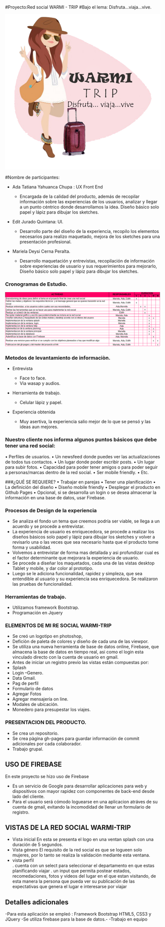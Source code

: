 #Proyecto:Red social WARMI - TRIP
#Bajo el lema:		Disfruta…viaja…vive.

![Imagenes](assets/img/logomujerchica.png) 

#Nombre de participantes:

*	Ada Tatiana Yahuanca Chupa : UX  Front End

	-	Encargada de la calidad del producto, además de recopilar información sobre las experiencias de los usuarios, analizar y llegar a un punto céntrico donde desarrollamos la idea. Diseño básico solo papel y lápiz para dibujar los sketches.

*	Edit Jurado Quintana: UI. 
	-	Desarrollo parte del diseño de la experiencia, recopilo los elementos necesarios para realizo maquetado, mejora de los sketches para una presentación profesional.

*	Mariela Deysi Cerna Peralta.
	-	Desarrollo maquetación y entrevistas, recopilación de información sobre experiencias de usuario y sus requerimientos para mejorarlo, Diseño básico solo papel y lápiz para dibujar los sketches.


### Cronogramas de Estudio.
![Imagenes](assets/img/cronograma.png) 


### Metodos de levantamiento de informaciòn.
*	Entrevista
	-	Face to face.
	-	Via wasap y audios.

*	Herramienta de trabajo.
	-	Celular lápiz y papel.

*	Experiencia obtenida
	-	Muy asertiva, la experiencia salio mejor de lo que se pensó y las ideas aun mejores.

### Nuestro cliente nos informa algunos puntos básicos que debe tener una red social:
•	Perfiles de usuarios.
•	Un newsfeed donde puedes ver las actualizaciones de todos tus contactos.
•	Un lugar donde poder escribir posts.
•	Un lugar para subir fotos.
•	Capacidad para poder tener amigos o para poder seguir a personas/marcas dentro de la red social.
•	Ser mobile friendly.
•	Etc.  

###¿QUÉ SE REQUIERE?
•	Trabajar en parejas
•	Tener una planificación
•	La definición del diseño
•	Diseño mobile friendly
•	Desplegar el producto en Github Pages
•	Opcional, si se desarrolla un login o se desea almacenar la información en una base de datos, usar Firebase.

### Procesos de Design de la experiencia
-	Se analiza el fondo un tema que creemos podría ser viable, se llega a un acuerdo y se procede a entrevistar.
-	La experiencia de usuario es enriquecedora,   se procede a realizar los diseños básicos solo papel y lápiz para dibujar los sketches y volver a revisarlo una o las veces que sea necesario hasta que el producto tome forma y usabilidad.
-	Volvemos a entrevistar de forma mas detallada y asi profundizar cual es el factor determinante que mejorara la experiencia de usuario.
-	Se procede a diseñar los maquetados, cada una de las vistas desktop Tablet y mobile, y dar color al prototipo.
-	Luego se le adiciona funcionalidad, rapidez y simpleza, que sea entendible al usuario y su experiencia sea enriquecedora.
	Se realizaron las pruebas de funcionalidad.

### Herramientas de trabajo.
*	Utilizamos framework Bootstrap.
*	Programación en Jquery

### ELEMENTOS DE MI RE SOCIAL WARMI-TRIP
*	Se creó un logotipo en photoshop,
*	Deficiòn de paleta de colores y diseño de cada una de las viewpor.
*	Se utiliza una nueva herramienta de base de datos online, Firebase, que almacena la base de       datos en tiempo real, asi como el login esta vinculado directo con la cuenta de usuario en        gmail.
*	Antes de iniciar un registro previo las vistas están compuestas por:
*	Splash
*	Login –Genero.
*	Data Gmail. 
*	Pag de perfil
*	Formulario de datos
*	Agregar Fotos
*	Agregar mensajería on line.
*	Modales de ubicación.
*	Monedero para presupestar los viajes.

###	PRESENTACION DEL PRODUCTO.
*	Se crea un repositorio.
*	Se crea pàgina gh-pages para guardar información de commit adicionales por cada colaborador.
*	Trabajo grupal.

## USO DE FIREBASE

En este proyecto se hizo  uso de Firebase
* Es un servicio de Google para desarrollar aplicaciones para web y dispositivos con mayor rapidez con componentes de back-end desde lado del cliente.
* Para el usuario será cómodo loguearse en una aplicacion atráves de su cuenta de gmail, evitando la incomodidad  de llenar un formulario de registro. 


## VISTAS DE LA RED SOCIAL WARMI-TRIP

-   Vista inicial
	En esta se presenta el logo en una ventan splash con una duración de 5 segundos.
-   Vista género
	El requisito de la red social es que se logueen solo mujeres, por lo tanto se realiza la validación mediante esta ventana.
-   vista perfil	
	. cuenta con un select para seleccionar el departamento en que estas planificando viajar
	. un input  que permita  postear estados, recomedaciones, fotos y videos del lugar en el que estan visitando, de esta manera la persona  que pueda ver su publicación de las expectativas que genera el lugar e interesarse por viajar

## Detalles adicionales
-Para esta aplicación se empleó : Framework Bootstrap HTML5, CSS3 y JQuery
-Se utiliza firebase para la base de datos.-
-Trabajo en equipo